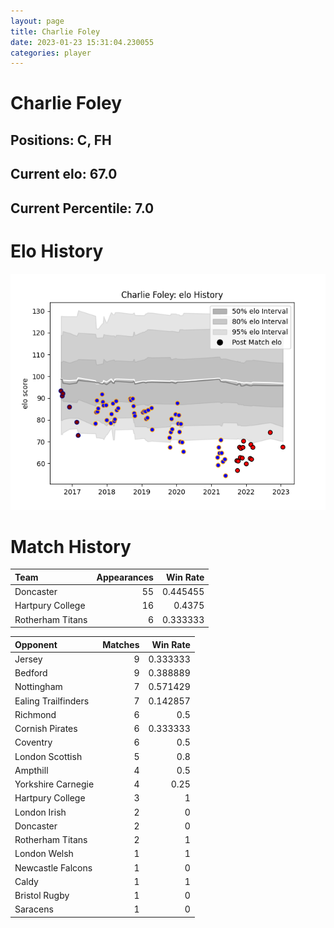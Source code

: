 ```yaml
---  
layout: page  
title: Charlie Foley  
date: 2023-01-23 15:31:04.230055  
categories: player  
---
```

# Charlie Foley

## Positions: C, FH

## Current elo: 67.0

## Current Percentile: 7.0

# Elo History


![elo history](history_CharlieFoley.png)
# Match History


| Team             |   Appearances |   Win Rate |
|:-----------------|--------------:|-----------:|
| Doncaster        |            55 |   0.445455 |
| Hartpury College |            16 |   0.4375   |
| Rotherham Titans |             6 |   0.333333 |

| Opponent            |   Matches |   Win Rate |
|:--------------------|----------:|-----------:|
| Jersey              |         9 |   0.333333 |
| Bedford             |         9 |   0.388889 |
| Nottingham          |         7 |   0.571429 |
| Ealing Trailfinders |         7 |   0.142857 |
| Richmond            |         6 |   0.5      |
| Cornish Pirates     |         6 |   0.333333 |
| Coventry            |         6 |   0.5      |
| London Scottish     |         5 |   0.8      |
| Ampthill            |         4 |   0.5      |
| Yorkshire Carnegie  |         4 |   0.25     |
| Hartpury College    |         3 |   1        |
| London Irish        |         2 |   0        |
| Doncaster           |         2 |   0        |
| Rotherham Titans    |         2 |   1        |
| London Welsh        |         1 |   1        |
| Newcastle Falcons   |         1 |   0        |
| Caldy               |         1 |   1        |
| Bristol Rugby       |         1 |   0        |
| Saracens            |         1 |   0        |